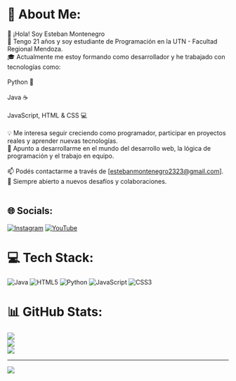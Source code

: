 # 💫 About Me:
👋 ¡Hola! Soy Esteban Montenegro<br>📍 Tengo 21 años y soy estudiante de Programación en la UTN - Facultad Regional Mendoza.<br>🎓 Actualmente me estoy formando como desarrollador y he trabajado con tecnologías como:<br><br>Python 🐍<br><br>Java ☕<br><br>JavaScript, HTML & CSS 💻<br><br>💡 Me interesa seguir creciendo como programador, participar en proyectos reales y aprender nuevas tecnologías.<br>🚀 Apunto a desarrollarme en el mundo del desarrollo web, la lógica de programación y el trabajo en equipo.<br><br>📫 Podés contactarme a través de [estebanmontenegro2323@gmail.com].<br>🔧 Siempre abierto a nuevos desafíos y colaboraciones.<br><br>


## 🌐 Socials:
[![Instagram](https://img.shields.io/badge/Instagram-%23E4405F.svg?logo=Instagram&logoColor=white)](https://instagram.com/montee_ng) [![YouTube](https://img.shields.io/badge/YouTube-%23FF0000.svg?logo=YouTube&logoColor=white)](https://youtube.com/@@MonteeNG) 

# 💻 Tech Stack:
![Java](https://img.shields.io/badge/java-%23ED8B00.svg?style=for-the-badge&logo=openjdk&logoColor=white) ![HTML5](https://img.shields.io/badge/html5-%23E34F26.svg?style=for-the-badge&logo=html5&logoColor=white) ![Python](https://img.shields.io/badge/python-3670A0?style=for-the-badge&logo=python&logoColor=ffdd54) ![JavaScript](https://img.shields.io/badge/javascript-%23323330.svg?style=for-the-badge&logo=javascript&logoColor=%23F7DF1E) ![CSS3](https://img.shields.io/badge/css3-%231572B6.svg?style=for-the-badge&logo=css3&logoColor=white)
# 📊 GitHub Stats:
![](https://github-readme-stats.vercel.app/api?username=Mont33NG&theme=gotham&hide_border=false&include_all_commits=false&count_private=false)<br/>
![](https://nirzak-streak-stats.vercel.app/?user=Mont33NG&theme=gotham&hide_border=false)<br/>
![](https://github-readme-stats.vercel.app/api/top-langs/?username=Mont33NG&theme=gotham&hide_border=false&include_all_commits=false&count_private=false&layout=compact)

---
[![](https://visitcount.itsvg.in/api?id=Mont33NG&icon=0&color=3)](https://visitcount.itsvg.in)

<!-- Proudly created with GPRM ( https://gprm.itsvg.in ) -->
